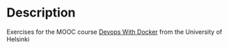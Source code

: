 # Description
Exercises for the MOOC course [Devops With Docker](https://devopswithdocker.com/) from the University of Helsinki